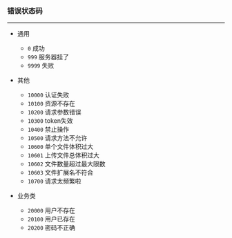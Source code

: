 ### 错误状态码

---

- 通用
  * `0` 成功
  * `999` 服务器挂了
  * `9999` 失败

- 其他
  * `10000` 认证失败
  * `10100` 资源不存在
  * `10200` 请求参数错误
  * `10300` token失效
  * `10400` 禁止操作
  * `10500` 请求方法不允许
  * `10600` 单个文件体积过大
  * `10601` 上传文件总体积过大
  * `10602` 文件数量超过最大限数
  * `10603` 文件扩展名不符合
  * `10700` 请求太频繁啦
  
- 业务类
  * `20000` 用户不存在
  * `20100` 用户已存在
  * `20200` 密码不正确
